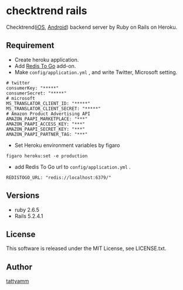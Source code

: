 # checktrend rails

Checktrend([iOS](https://itunes.apple.com/jp/app/checktrend-chekkutorendo/id397153166?mt=8), [Android](https://play.google.com/store/apps/details?id=jp.tattyamm.android.checktrend)) backend server by Ruby on Rails on Heroku.

## Requirement
* Create heroku application.
* Add [Redis To Go](https://elements.heroku.com/addons/redistogo) add-on.
* Make ```config/application.yml``` , and write Twitter, Microsoft setting.

```
# twitter
consumerKey: "*****"
consumerSecret: "*****"
# microsoft
MS_TRANSLATOR_CLIENT_ID: "*****"
MS_TRANSLATOR_CLIENT_SECRET: "*****"
# Amazon Product Advertising API
AMAZON_PAAPI_MARKETPLACE: "***"
AMAZON_PAAPI_ACCESS_KEY: "***"
AMAZON_PAAPI_SECRET_KEY: "***"
AMAZON_PAAPI_PARTNER_TAG: "***"
```

* Set Heroku environment variables by figaro

```
figaro heroku:set -e production
```

* add Redis To Go url to ```config/application.yml``` .

```
REDISTOGO_URL: "redis://localhost:6379/"
```


## Versions
* ruby 2.6.5
* Rails 5.2.4.1

## License
This software is released under the MIT License, see LICENSE.txt.

## Author
[tattyamm](https://twitter.com/tattyamm)
